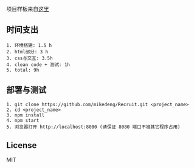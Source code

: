 项目样板来自[这里](https://github.com/ruanyf/react-babel-webpack-boilerplate)

## 时间支出
	1. 环境搭建: 1.5 h
	2. html部分: 3 h
	3. css与交互: 3.5h
	4. clean code + 测试: 1h
	5. total: 9h

## 部署与测试
	1. git clone https://github.com/mikedeng/Recruit.git <project_name>
	2. cd <project_name>
	3. npm install
	4. npm start
	5. 浏览器打开 http://localhost:8080 (请保证 8080 端口不被其它程序占用)

## License

MIT
